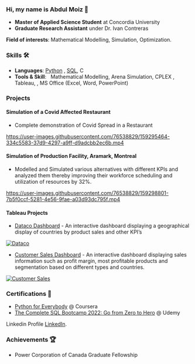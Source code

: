 <!-- ![](https://komarev.com/ghpvc/?username=dayyass&color=6aa6f8)<br>
![](https://img.shields.io/github/followers/dayyass?style=social)<br>
![](https://img.shields.io/github/stars/dayyass?style=social)<br>
<!-- [![](https://img.shields.io/badge/-Follow-black?style=social&logo=Linkedin)](https://www.linkedin.com/in/dayyass) -->
<!-- [![](https://img.shields.io/twitter/follow/d_ayyass?style=social&label=Follow)](https://twitter.com/d_ayyass) -->

### Hi, my name is Abdul Moiz 👋 
- **Master of Applied Science Student** at Concordia University
- **Graduate Research Assistant** under Dr. Ivan Contreras


**Field of interests**: Mathematical Modelling, Simulation, Optimization. 

### Skills 🛠️
- **Languages**:        [Python](https://coursera.org/share/5180d04d5e9b60cfe7b5a54281de9dd5) , [SQL](https://www.udemy.com/certificate/UC-cf40c334-240b-4e8b-a97c-4eed9d1bcccd/), C
- **Tools & Skill**: &nbsp;  Mathematical Modelling, Arena Simulation, CPLEX , Tableau, , MS Office (Excel, Word, PowerPoint)
 
<!-- ### Work experience 👔
| Job Position          | Company        | Field                           | Work Period                |
| --------------------- | -------------- | ------------------------------- | -------------------------- |
| **Research Assistant**| **Concordia University**    | **Operations Research**      | **01.01.2021 — until now** |
| Industrial Intern     | Business Innovation Labs | Industrial         | 01.02.2021 — 30.04.2021    |
 
More about work experience in my [LinkedIn](https://www.linkedin.com/in/ansari18//) -->

<!-- My solutions for Home Assignments for **Machine Learning Job Interviews**: [link](https://github.com/dayyass/ml-interviews) -->

<!-- ### Education 🎓
- **Master’s degree** in Applied Mathematics and Computer Science at Lomonosov Moscow State University (2019 - 2022)
  - [Coursework](https://github.com/dayyass/prior-knowledge-layer-for-sequence-tagging): "Prior knowledge layer for sequence tagging"
- **Bachelor's degree** in Applied Mathematics and Computer Science at Plekhanov Russian University of Economics (2015 - 2019)
  - [Diploma thesis](https://github.com/dayyass/bachelor-diploma): "Assessment of credit organizations borrowers' default rate"
  - [Calculus of Variations](https://github.com/dayyass/calculus-of-variations) - bachelor project on solving the Calculus of Variations problems

More about education in my [LinkedIn](https://www.linkedin.com/in/dayyass/). -->

### Projects  
#### Simulation of a Covid Affected Restaurant
- Complete demonstration of Covid Spread in a Restaurant
 
https://user-images.githubusercontent.com/76538829/159295464-334c5583-37d9-4297-a9ff-d9adcbb2ec6b.mp4

#### Simulation of Production Facility, Aramark, Montreal
-	Modelled and Simulated various alternatives with different KPIs and analyzed them thereby improving their workforce scheduling and utilization of resources by 32%.

https://user-images.githubusercontent.com/76538829/159298801-7b5f0ccf-5281-4e56-9fae-a03d93dc795f.mp4

#### Tableau Projects
- [Dataco Dashboard](https://public.tableau.com/app/profile/abdul.moiz5918/viz/DataCoSupplyChain_16442483161230/Dashboard1 ) - An interactive dashboard displaying a geographical display of countries by product sales and other KPI’s 
<a href="https://public.tableau.com/app/profile/abdul.moiz5918/viz/DataCoSupplyChain_16442483161230/Dashboard1">
         <img alt="Dataco" src="https://user-images.githubusercontent.com/76538829/159344417-0f074759-112a-4863-b8b7-1cf6962e83ed.png"
          >
</a>

 - [Customer Sales Dashboard](https://public.tableau.com/app/profile/abdul.moiz5918/viz/CustomerSalesDashboard_16442861479950/Dashboard2 ) - An interactive dashboard displaying sales information such as profit margin, most profitable products and segmentation based on different types and countries.  
<a href="https://public.tableau.com/app/profile/abdul.moiz5918/viz/CustomerSalesDashboard_16442861479950/Dashboard2">
         <img alt="Customer Sales" src="https://user-images.githubusercontent.com/76538829/159344897-72915218-ae31-48a2-8584-8eb738259929.png"
          >
</a>
 <!--- [PyTorch NER](https://github.com/dayyass/pytorch-ner) - pipeline for training NER models using PyTorch
  
<!--
### Contributions 💡
- [GAN for Tabular Data](https://github.com/Diyago/GAN-for-tabular-data) - GANs for tabular data
- [Grokking Algorithms](https://github.com/egonSchiele/grokking_algorithms) - excellent, fully illustrated book about algorithms
- [AllenNLP Guide](https://github.com/allenai/allennlp-guide) - code and material for the AllenNLP Guide
<!-- - [Simple ELMo](https://github.com/ltgoslo/simple_elmo) - simple library to work with pre-trained ELMo models in TensorFlow -->
<!-- - [Made With ML](https://github.com/GokuMohandas/MadeWithML) - applied ML and MLOps courses -->

 
### Certifications 📜
 
- [Python for Everybody](https://coursera.org/share/5180d04d5e9b60cfe7b5a54281de9dd5) @ Coursera
- [The Complete SQL Bootcamp 2022: Go from Zero to Hero](https://www.udemy.com/certificate/UC-cf40c334-240b-4e8b-a97c-4eed9d1bcccd/) @ Udemy

Linkedin Profile [LinkedIn](https://www.linkedin.com/in/ansari18).
  
 
### Achievements 🏆
- Power Corporation of Canada Graduate Fellowship
<!--
### Github Stats ⭐
[![Dani El-Ayyass' github stats](https://github-readme-stats.vercel.app/api?username=dayyass&show_icons=true&theme=tokyonight)](https://github.com/anuraghazra/github-readme-stats)
-->
<!--
**ansarimoiz/ansarimoiz** is a ✨ _special_ ✨ repository because its `README.md` (this file) appears on your GitHub profile.

Here are some ideas to get you started:

- 🔭 I’m currently working on ...
- 🌱 I’m currently learning ...
- 👯 I’m looking to collaborate on ...
- 🤔 I’m looking for help with ...
- 💬 Ask me about ...
- 📫 How to reach me: ...
- 😄 Pronouns: ...
- ⚡ Fun fact: ...

-->











